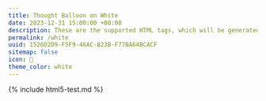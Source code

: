```yaml
---
title: Thought Balloon on White
date: 2023-12-31 15:00:00 +00:00
description: These are the supported HTML tags, which will be generated from Markdown.
permalink: /white
uuid: 1526D2D9-F5F9-46AC-823B-F77BA64BCACF
sitemap: false
icon: 💭
theme_color: white
---
```

{% include html5-test.md %}